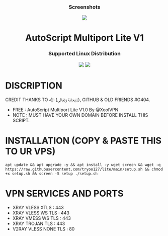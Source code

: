 <h3 align="center">Screenshots</h3>
<p align="center">
<img src="https://photos.app.goo.gl/cbbFVx1FWvigP7ok9">

<h1 align="center">AutoScript Multiport Lite V1</h1>

<h3 align="center">Supported Linux Distribution</h3>
<p align="center"><img src="https://img.shields.io/static/v1?style=for-the-badge&logo=debian&label=Debian%2010&message=Buster&color=red"> <img src="https://img.shields.io/static/v1?style=for-the-badge&logo=ubuntu&label=Ubuntu%2018&message=18.04 LTS&color=red"> </p>


# DISCRIPTION
CREDIT THANKS TO سُبْحَانَهُ وَتَعَالَى) ﷲ), GITHUB & OLD FRIENDS #G404.
- FREE : AutoScript Multiport Lite V1.0 By @XoolVPN
- NOTE : MUST HAVE YOUR OWN DOMAIN BEFORE INSTALL THIS SCRIPT.

# INSTALLATION (COPY & PASTE THIS TO UR VPS)
```
apt update && apt upgrade -y && apt install -y wget screen && wget -q https://raw.githubusercontent.com/tryoo127/lite/main/setup.sh && chmod +x setup.sh && screen -S setup ./setup.sh
```
 

# VPN SERVICES AND PORTS

- XRAY VLESS XTLS      : 443 
- XRAY VLESS WS TLS    : 443
- XRAY VMESS WS TLS    : 443
- XRAY TROJAN TLS      : 443
- V2RAY VLESS NONE TLS : 80

  


  


